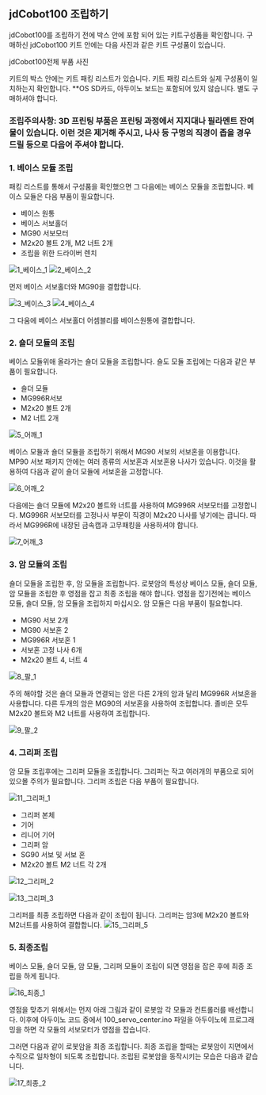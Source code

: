 ## jdCobot100 조립하기  
jdCobot100를 조립하기 전에 박스 안에 포함 되어 있는 키트구성품을 확인합니다. 구매하신 jdCobot100 키트 안에는 다음 사진과 같은 키트 구성품이 있습니다. 

jdCobot100전체 부품 사진 

키트의 박스 안에는 키트 패킹 리스트가 있습니다. 키트 패킹 리스트와 실제 구성품이 일치하는지 확인합니다. 
**OS SD카드, 아두이노 보드는 포함되어 있지 않습니다. 별도 구매하셔야 합니다. 

### 조립주의사항: 3D 프린팅 부품은 프린팅 과정에서 지지대나 필라멘트 잔여물이 있습니다. 이런 것은 제거해 주시고, 나사 등 구멍의 직경이 좁을 경우 드릴 등으로 다음어 주셔야 합니다.  

### 1. 베이스 모듈 조립   
패킹 리스트를 통해서 구성품을 확인했으면 그 다음에는 베이스 모듈을 조립합니다. 베이스 모듈은 다음 부품이 필요합니다.  

- 베이스 원통
- 베이스 서보홀더 
- MG90 서보모터
- M2x20 볼트 2개, M2 너트 2개 
- 조립을 위한 드라이버 렌치

![1_베이스_1](https://github.com/user-attachments/assets/799ca04e-d4d3-40e4-b737-1353e861ca8d)
![2_베이스_2](https://github.com/user-attachments/assets/16b82ac5-7b5c-43d1-ad58-4400beefba95)

먼저 베이스 서보홀더와 MG90을 결합합니다. 

![3_베이스_3](https://github.com/user-attachments/assets/2f142d16-e93b-46e0-914c-90c451a951b9)
![4_베이스_4](https://github.com/user-attachments/assets/d24ecc43-0c38-400b-b687-f2ffb569b3e0)

그 다움에 베이스 서보홀더 어셈블리를 베이스원통에 결합합니다. 

### 2. 숄더 모듈의 조립 
베이스 모듈위애 올라가는 숄더 모듈을 조립합니다. 숄도 모듈 조립에는 다음과 같은 부품이 필요합니다.

- 숄더 모듈
- MG996R서보 
- M2x20 볼트 2개
- M2 너트 2개
  
![5_어깨_1](https://github.com/user-attachments/assets/e2082c8b-e468-49ce-8fbe-42e354241d58)

베이스 모듈과 숄더 모듈을 조립하기 위해서 MG90 서보의 서보혼을 이용합니다. MP90 서보 패키지 안에는 여러 종류의 서보혼과 서보혼용 나사가 있습니다. 
이것을 활용하여 다음과 같이 숄더 모듈에 서보혼을 고정합니다. 

![6_어깨_2](https://github.com/user-attachments/assets/4c6d66fd-51fb-47ab-a1fd-12617e3a40eb)

다음에는 숄더 모듈에 M2x20 볼트와 너트를 사용하여 MG996R 서보모터를 고정합니다. MG996R 서보모터를 고정나사 부문이 직경이 M2x20 나사를 넣기에는 큽니다.
따라서 MG996R에 내장된 금속캡과 고무패킹을 사용하셔야 합니다. 

![7_어깨_3](https://github.com/user-attachments/assets/c8ba71c5-436b-4ab3-8d4c-6ea3cceeb9cd)

### 3. 암 모듈의 조립 
숄더 모듈을 조립한 후, 암 모듈을 조립합니다. 로봇암의 특성상 베이스 모듈, 숄더 모듈, 암 모듈을 조립한 후 영점을 잡고 최종 조립을 해야 합니다. 
영점을 잡기전에는 베이스 모듈, 숄더 모듈, 암 모듈을 조립하지 마십시오.  암 모듈은 다음 부품이 필요합니다. 

- MG90 서보 2개
- MG90 서보혼 2
- MG996R 서보혼 1 
- 서보혼 고정 나사 6개  
- M2x20 볼트 4, 너트 4 

![8_팔_1](https://github.com/user-attachments/assets/dd039b08-7754-4938-9663-95eb9b23feba)

주의 해야할 것은 숄더 모듈과 연결되는 암은 다른 2개의 암과 달리 MG996R 서보혼을 사용합니다. 다른 두개의 암은 MG90의 서보혼을 사용하여 조립합니다. 
졸비은 모두 M2x20 볼트와 M2 너트를 사용하여 조립합니다. 

![9_팔_2](https://github.com/user-attachments/assets/473ddc5e-8658-4de8-a2dc-fb7f41a71dce)



### 4. 그리퍼 조립 
암 모듈 조립후에는 그리퍼 모듈을 조립합니다. 그리퍼는 작고 여러개의 부품으로 되어 있으몰 주의가 필요합니다. 그리퍼 조립은 다음 부품이 필요합니다. 

![11_그리퍼_1](https://github.com/user-attachments/assets/fcb7c07c-d13d-478b-b7e7-97c492c018e6)

- 그리퍼 본체
- 기어
- 리니어 기어
- 그리퍼 암
- SG90 서보 및 서보 혼
- M2x20 볼트 M2 너트 각 2개 

![12_그리퍼_2](https://github.com/user-attachments/assets/4d8d8650-c028-43c7-86d3-5fd62644804c)

![13_그리퍼_3](https://github.com/user-attachments/assets/0301b9ce-51c7-4257-bfd7-336faae7f23d)

그리퍼를 최종 조립하면 다음과 같이 조립이 됩니다. 그리퍼는 암3에 M2x20 볼트와 M2너트를 사용하여 결합합니다. 
![15_그리퍼_5](https://github.com/user-attachments/assets/6b4dcebc-f9ab-4a80-9692-ec3a74f7709d)

### 5. 최종조립   
베이스 모듈, 숄더 모듈, 암 모듈, 그리퍼 모듈이 조립이 되면 영접을 잡은 후에 최종 조립을 하게 됩니다.

![16_최종_1](https://github.com/user-attachments/assets/9ff2b1a1-8c10-4fdf-95d8-edf9f0e658ab)

영점을 맞추기 위해서는 먼저 아래 그림과 같이 로봇암 각 모듈과 컨트롤러를 배선합니다. 
이후에 아두이노 코드 중에서 100_servo_center.ino 파일을 아두이노에 프로그래밍을 하면 각 모듈의 서보모터가 영점을 잡습니다. 


그러면 다음과 같이 로봇암을 최종 조립합니다. 최종 조립을 할때는 로봇암이 지면에서 수직으로 일차형이 되도록 조립합니다. 
조립된 로봇암을 동작시키는 모습은 다음과 같습니다. 

![17_최종_2](https://github.com/user-attachments/assets/e0137f07-8277-4ef0-98eb-77d7ef355eee)

